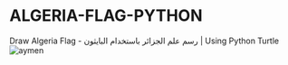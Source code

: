 # ALGERIA-FLAG-PYTHON
Draw Algeria Flag - رسم علم الجزائر باستخدام البايثون | Using Python Turtle 
![aymen](https://user-images.githubusercontent.com/68467119/135774221-49d5e229-7f2e-4164-9bde-1c83e35a05bc.jpg)
